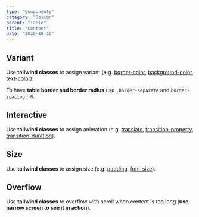 ```yaml
---
type: "Components"
category: "Design"
parent: "Table"
title: "Content"
date: "2030-10-10"
---
```


## Variant

Use **tailwind classes** to assign variant (e.g. [border-color](https://tailwindcss.com/docs/border-color), [background-color](https://tailwindcss.com/docs/background-color), [text-color](https://tailwindcss.com/docs/text-color)).

<demo>
  <demoinline src="demos/components/table/variant">
  </demoinline>
</demo>

To have **table border and border radius** use `.border-separate` and `border-spacing: 0`.

<demo>
  <demoinline src="demos/components/table/border">
  </demoinline>
</demo>

## Interactive

Use **tailwind classes** to assign animation (e.g. [translate](https://tailwindcss.com/docs/translate), [transition-property](https://tailwindcss.com/docs/transition-property), [transition-duration](https://tailwindcss.com/docs/transition-duration)).

<demo>
  <demoinline src="demos/components/table/interactive">
  </demoinline>
</demo>

## Size

Use **tailwind classes** to assign size (e.g. [padding](https://tailwindcss.com/docs/padding), [font-size](https://tailwindcss.com/docs/font-size)).

<demo>
  <demoinline src="demos/components/table/size">
  </demoinline>
</demo>

## Overflow

Use **tailwind classes** to overflow with scroll when content is too long (**use narrow screen to see it in action**).

<demo>
  <demoinline src="demos/components/table/overflow">
  </demoinline>
</demo>
